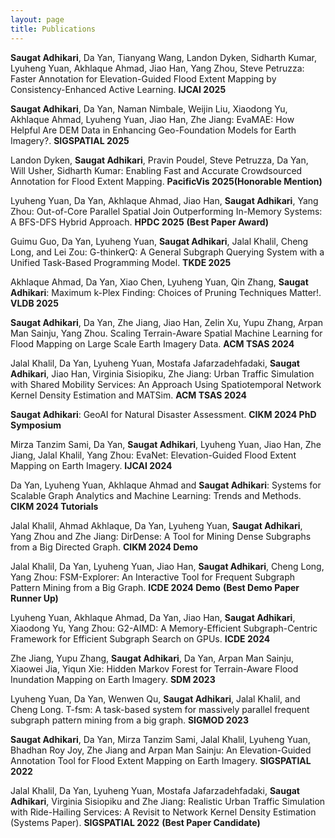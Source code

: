 ```yaml
---
layout: page
title: Publications
---
```


<div class="media">
    <div class="media-body">
       <p class="media-heading">
          <strong>Saugat Adhikari</strong>, Da Yan, Tianyang Wang, Landon Dyken, Sidharth Kumar, Lyuheng Yuan, Akhlaque Ahmad, Jiao Han, Yang Zhou, Steve Petruzza: Faster Annotation for Elevation-Guided Flood Extent Mapping by Consistency-Enhanced Active Learning. <strong>IJCAI 2025</strong><br />
       </p>
    </div>
</div>

<div class="media">
    <div class="media-body">
       <p class="media-heading">
          <strong>Saugat Adhikari</strong>, Da Yan, Naman Nimbale, Weijin Liu, Xiaodong Yu, Akhlaque Ahmad, Lyuheng Yuan, Jiao Han, Zhe Jiang: EvaMAE: How Helpful Are DEM Data in Enhancing Geo-Foundation Models for Earth Imagery?. <strong>SIGSPATIAL 2025</strong><br />
       </p>
    </div>
</div>

<div class="media">
    <div class="media-body">
       <p class="media-heading">
          Landon Dyken, <strong>Saugat Adhikari</strong>, Pravin Poudel, Steve Petruzza, Da Yan, Will Usher, Sidharth Kumar: Enabling Fast and Accurate Crowdsourced Annotation for Flood Extent Mapping. <strong>PacificVis 2025</strong><strong>(Honorable Mention)</strong><br/>
       </p>
    </div>
</div>

<div class="media">
    <div class="media-body">
       <p class="media-heading">
          Lyuheng Yuan, Da Yan, Akhlaque Ahmad, Jiao Han, <strong>Saugat Adhikari</strong>, Yang Zhou: Out-of-Core Parallel Spatial Join Outperforming In-Memory Systems: A BFS-DFS Hybrid Approach. <strong>HPDC 2025</strong> <strong>(Best Paper Award)</strong> <br />
       </p>
    </div>
</div>

<div class="media">
    <div class="media-body">
       <p class="media-heading">
          Guimu Guo, Da Yan, Lyuheng Yuan, <strong>Saugat Adhikari</strong>, Jalal Khalil, Cheng Long, and Lei Zou: G-thinkerQ: A
General Subgraph Querying System with a Unified Task-Based Programming Model. <strong>TKDE 2025</strong><br />
       </p>
    </div>
</div>

<div class="media">
    <div class="media-body">
       <p class="media-heading">
          Akhlaque Ahmad, Da Yan, Xiao Chen, Lyuheng Yuan, Qin Zhang, <strong>Saugat Adhikari</strong>: Maximum k-Plex Finding:
Choices of Pruning Techniques Matter!. <strong>VLDB 2025</strong><br />
       </p>
    </div>
</div>

<div class="media">
    <div class="media-body">
       <p class="media-heading">
          <strong>Saugat Adhikari</strong>, Da Yan, Zhe Jiang, Jiao Han, Zelin Xu, Yupu Zhang, Arpan Man Sainju, Yang Zhou. Scaling
Terrain-Aware Spatial Machine Learning for Flood Mapping on Large Scale Earth Imagery Data. <strong>ACM TSAS 2024</strong><br />
       </p>
    </div>
</div>

<div class="media">
    <div class="media-body">
       <p class="media-heading">
          Jalal Khalil, Da Yan, Lyuheng Yuan, Mostafa Jafarzadehfadaki, <strong>Saugat Adhikari</strong>, Jiao Han, Virginia Sisiopiku, Zhe Jiang: Urban Traffic Simulation with Shared Mobility Services: An Approach Using Spatiotemporal Network Kernel Density Estimation and MATSim. <strong>ACM TSAS 2024</strong><br />
       </p>
    </div>
</div>

<div class="media">
    <div class="media-body">
       <p class="media-heading">
          <strong>Saugat Adhikari</strong>: GeoAI for Natural Disaster Assessment. <strong>CIKM 2024 PhD Symposium</strong> <br />
       </p>
    </div>
</div>

<div class="media">
    <div class="media-body">
       <p class="media-heading">
          Mirza Tanzim Sami, Da Yan, <strong>Saugat Adhikari</strong>, Lyuheng Yuan, Jiao Han, Zhe Jiang, Jalal Khalil, Yang Zhou:
               EvaNet: Elevation-Guided Flood Extent Mapping on Earth Imagery. <strong>IJCAI 2024</strong> <br />
       </p>
    </div>
</div>


<div class="media">
    <div class="media-body">
       <p class="media-heading">
          Da Yan, Lyuheng Yuan, Akhlaque Ahmad and <strong>Saugat Adhikari</strong>: Systems for Scalable Graph Analytics and Machine Learning: Trends and Methods. <strong>CIKM 2024 Tutorials</strong> <br />
       </p>
    </div>
</div>

<div class="media">
    <div class="media-body">
       <p class="media-heading">
          Jalal Khalil, Ahmad Akhlaque, Da Yan, Lyuheng Yuan, <strong>Saugat Adhikari</strong>, Yang Zhou and Zhe Jiang: DirDense: A Tool for Mining Dense Subgraphs from a Big Directed Graph. <strong>CIKM 2024 Demo</strong> <br />
       </p>
    </div>
</div>

<div class="media">
    <div class="media-body">
       <p class="media-heading">
          Jalal Khalil, Da Yan, Lyuheng Yuan, Jiao Han, <strong>Saugat Adhikari</strong>, Cheng Long, Yang Zhou: FSM-Explorer: An
Interactive Tool for Frequent Subgraph Pattern Mining from a Big Graph. <strong>ICDE 2024 Demo</strong> <strong>(Best Demo Paper Runner Up)</strong><br />
       </p>
    </div>
</div>

<div class="media">
    <div class="media-body">
       <p class="media-heading">
          Lyuheng Yuan, Akhlaque Ahmad, Da Yan, Jiao Han, <strong>Saugat Adhikari</strong>, Xiaodong Yu, Yang Zhou: G2-AIMD: A
Memory-Efficient Subgraph-Centric Framework for Efficient Subgraph Search on GPUs. <strong>ICDE 2024</strong> <br />
       </p>
    </div>
</div>

<div class="media">
    <div class="media-body">
       <p class="media-heading">
          Zhe Jiang, Yupu Zhang, <strong>Saugat Adhikari</strong>, Da Yan, Arpan Man Sainju, Xiaowei Jia, Yiqun Xie: Hidden Markov Forest for Terrain-Aware Flood Inundation Mapping on Earth Imagery. <strong>SDM 2023</strong> <br />
       </p>
    </div>
</div>


<div class="media">
    <div class="media-body">
       <p class="media-heading">
          Lyuheng Yuan, Da Yan, Wenwen Qu, <strong>Saugat Adhikari</strong>, Jalal Khalil, and Cheng Long. T-fsm: A task-based system for massively parallel frequent subgraph pattern mining from a big graph. <strong>SIGMOD 2023</strong> <br />
       </p>
    </div>
</div>

<div class="media">
    <div class="media-body">
       <p class="media-heading">
          <strong>Saugat Adhikari</strong>, Da Yan, Mirza Tanzim Sami, Jalal Khalil, Lyuheng Yuan, Bhadhan Roy Joy, Zhe Jiang and Arpan Man Sainju: An Elevation-Guided Annotation Tool for Flood Extent Mapping on Earth Imagery. <strong>SIGSPATIAL 2022</strong><br />
       </p>
    </div>
</div>

<div class="media">
    <div class="media-body">
       <p class="media-heading">
          Jalal Khalil, Da Yan, Lyuheng Yuan, Mostafa Jafarzadehfadaki, <strong>Saugat Adhikari</strong>, Virginia Sisiopiku and Zhe Jiang: Realistic Urban Traffic Simulation with Ride-Hailing Services: A Revisit to Network Kernel Density Estimation (Systems Paper). <strong>SIGSPATIAL 2022</strong> <strong>(Best Paper Candidate)</strong><br />
       </p>
    </div>
</div>






















